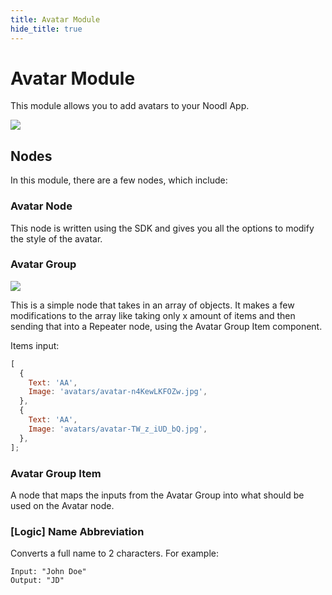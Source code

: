 ```yaml
---
title: Avatar Module
hide_title: true
---
```


# Avatar Module

This module allows you to add avatars to your Noodl App.

<div className="ndl-image-with-background l">

![](library/modules/avatar/preview.png)

</div>

## Nodes

In this module, there are a few nodes, which include:

### Avatar Node

This node is written using the SDK and gives you all the options to modify the style of the avatar.

### Avatar Group

<div className="ndl-image-with-background l">

![](library/modules/avatar/avatar-group-node.png)

</div>

This is a simple node that takes in an array of objects.
It makes a few modifications to the array like taking only x amount of items and then sending that into a Repeater node,
using the Avatar Group Item component.

Items input:

```js
[
  {
    Text: 'AA',
    Image: 'avatars/avatar-n4KewLKFOZw.jpg',
  },
  {
    Text: 'AA',
    Image: 'avatars/avatar-TW_z_iUD_bQ.jpg',
  },
];
```

### Avatar Group Item

A node that maps the inputs from the Avatar Group into what should be used on the Avatar node.

### [Logic] Name Abbreviation

Converts a full name to 2 characters.
For example:

```
Input: "John Doe"
Output: "JD"
```
